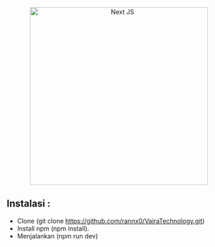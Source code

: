<p align="center"><a href="https://nextjs.org/" target="_blank"><img src="https://source.unsplash.com/random/?coding" width="400" alt="Next JS"></a></p>



## Instalasi :

- Clone (git clone https://github.com/rannx0/VajraTechnology.git) 
- Install npm (npm install).
- Menjalankan (npm run dev)
